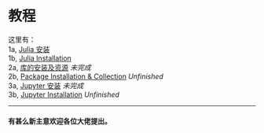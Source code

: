 # 教程

这里有： <br>
1a, [Julia 安装]() <br>
1b, [Julia Installation]() <br>
2a, [库的安装及资源]() *未完成* <br>
2b, [Package Installation & Collection]() *Unfinished* <br>
3a, [Jupyter 安装]() *未完成* <br>
3b, [Jupyter Installation]() *Unfinished* <br>

---

#### 有甚么新主意欢迎各位大佬提出。
